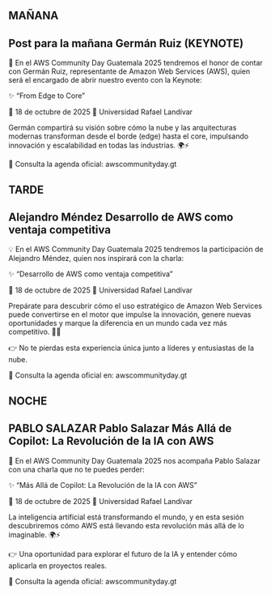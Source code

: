 ## MAÑANA
## Post para la mañana Germán Ruiz (KEYNOTE)

🚀 En el AWS Community Day Guatemala 2025 tendremos el honor de contar con Germán Ruiz, representante de Amazon Web Services (AWS), quien será el encargado de abrir nuestro evento con la Keynote:

✨ “From Edge to Core”

📅 18 de octubre de 2025
📍 Universidad Rafael Landívar

Germán compartirá su visión sobre cómo la nube y las arquitecturas modernas transforman desde el borde (edge) hasta el core, impulsando innovación y escalabilidad en todas las industrias. 🌍⚡

🔗 Consulta la agenda oficial: awscommunityday.gt


## TARDE
## Alejandro Méndez Desarrollo de AWS como ventaja competitiva

💡 En el AWS Community Day Guatemala 2025 tendremos la participación de Alejandro Méndez, quien nos inspirará con la charla:

✨ “Desarrollo de AWS como ventaja competitiva”

📅 18 de octubre de 2025
📍 Universidad Rafael Landívar

Prepárate para descubrir cómo el uso estratégico de Amazon Web Services puede convertirse en el motor que impulse la innovación, genere nuevas oportunidades y marque la diferencia en un mundo cada vez más competitivo. 🚀🔥

👉 No te pierdas esta experiencia única junto a líderes y entusiastas de la nube.

🔗 Consulta la agenda oficial en: awscommunityday.gt

## NOCHE
## PABLO SALAZAR Pablo Salazar Más Allá de Copilot: La Revolución de la IA con AWS

🤖 En el AWS Community Day Guatemala 2025 nos acompaña Pablo Salazar con una charla que no te puedes perder:

✨ “Más Allá de Copilot: La Revolución de la IA con AWS”

📅 18 de octubre de 2025
📍 Universidad Rafael Landívar

La inteligencia artificial está transformando el mundo, y en esta sesión descubriremos cómo AWS está llevando esta revolución más allá de lo imaginable. 🌍⚡

👉 Una oportunidad para explorar el futuro de la IA y entender cómo aplicarla en proyectos reales.

🔗 Consulta la agenda oficial: awscommunityday.gt

